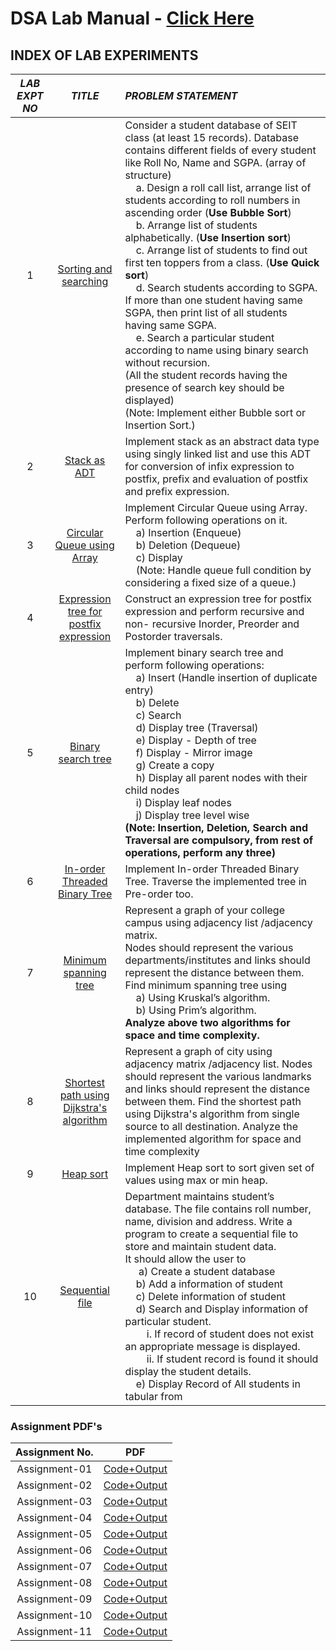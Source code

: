 # DSA Lab Manual - [Click Here](DSALabManual.pdf)

## INDEX OF LAB EXPERIMENTS

|                                                                                                                                                                                                     _LAB EXPT NO_                                                                                                                                                                                                      |                   *TITLE*                  | _PROBLEM STATEMENT_                                                                                                                                                                                                                                                                                                                                                                                                                                                                                                                                                                                                                                                                                                                                                                                                                                                                                                                                                              |
| :--------------------------------------------------------------------------------------------------------------------------------------------------------------------------------------------------------------------------------------------------------------------------------------------------------------------------------------------------------------------------------------------------------------------: | :----------------------------------------: | :------------------------------------------------------------------------------------------------------------------------------------------------------------------------------------------------------------------------------------------------------------------------------------------------------------------------------------------------------------------------------------------------------------------------------------------------------------------------------------------------------------------------------------------------------------------------------------------------------------------------------------------------------------------------------------------------------------------------------------------------------------------------------------------------------------------------------------------------------------------------------------------------------------------------------------------------------------------------------- |
|                                                                                                                                                                                                           1                                                                                                                                                                                                            |          [Sorting and searching](Assignment-01)          | Consider a student database of SEIT class (at least 15 records). Database contains different fields of every student like Roll No, Name and SGPA. (array of structure)<br>&nbsp;&nbsp;&nbsp;&nbsp;a. Design a roll call list, arrange list of students according to roll numbers in ascending order (**Use Bubble Sort**)<br>&nbsp;&nbsp;&nbsp;&nbsp;b. Arrange list of students alphabetically. (**Use Insertion sort**)<br>&nbsp;&nbsp;&nbsp;&nbsp;c. Arrange list of students to find out first ten toppers from a class. (**Use Quick sort**)<br>&nbsp;&nbsp;&nbsp;&nbsp;d. Search students according to SGPA. If more than one student having same SGPA, then print list of all students having same SGPA.<br>&nbsp;&nbsp;&nbsp;&nbsp;e. Search a particular student according to name using binary search without recursion.<br>(All the student records having the presence of search key should be displayed)<br>(Note: Implement either Bubble sort or Insertion Sort.) |
|                                                                                                                                                                                                           2                                                                                                                                                                                                            |               [Stack as ADT](Assignment-02)              | Implement stack as an abstract data type using singly linked list and use this ADT for conversion of infix expression to postfix, prefix and evaluation of postfix and prefix expression.                                                                                                                                                                                                                                                                                                                                                                                                                                                                                                                                                                                                                                                                                                                                                                                        |
|                                                                                                                                                                                                           3                                                                                                                                                                                                            |        [Circular Queue using Array](Assignment-03)        | Implement Circular Queue using Array. Perform following operations on it.<br>&nbsp;&nbsp;&nbsp;&nbsp;a) Insertion (Enqueue)<br>&nbsp;&nbsp;&nbsp;&nbsp;b) Deletion (Dequeue)<br>&nbsp;&nbsp;&nbsp;&nbsp;c) Display<br>&nbsp;&nbsp;&nbsp;&nbsp;(Note: Handle queue full condition by considering a fixed size of a queue.)                                                                                                                                                                                                                                                                                                                                                                                                                                                                                                                                                                                                                                                        |
|                                                                                                                                                                                                           4                                                                                                                                                                                                            |  [Expression tree for postfix expression](Assignment-04)  | Construct an expression tree for postfix expression and perform recursive and non- recursive Inorder, Preorder and Postorder traversals.                                                                                                                                                                                                                                                                                                                                                                                                                                                                                                                                                                                                                                                                                                                                                                                                                                         |
|                                                                                                                                                                                                           5                                                                                                                                                                                                            |            [Binary search tree](Assignment-05)           | Implement binary search tree and perform following operations:<br>&nbsp;&nbsp;&nbsp;&nbsp;a) Insert (Handle insertion of duplicate entry)<br>&nbsp;&nbsp;&nbsp;&nbsp;b) Delete<br>&nbsp;&nbsp;&nbsp;&nbsp;c) Search<br>&nbsp;&nbsp;&nbsp;&nbsp;d) Display tree (Traversal)<br>&nbsp;&nbsp;&nbsp;&nbsp;e) Display - Depth of tree<br>&nbsp;&nbsp;&nbsp;&nbsp;f) Display - Mirror image<br>&nbsp;&nbsp;&nbsp;&nbsp;g) Create a copy <br>&nbsp;&nbsp;&nbsp;&nbsp;h) Display all parent nodes with their child nodes<br>&nbsp;&nbsp;&nbsp;&nbsp;i) Display leaf nodes<br>&nbsp;&nbsp;&nbsp;&nbsp;j) Display tree level wise<br>**(Note: Insertion, Deletion, Search and Traversal are compulsory, from rest of operations, perform any three)**                                                                                                                                                                                                                                      |
|                                                                                                                                                                                                           6                                                                                                                                                                                                            |      [In-order Threaded Binary Tree](Assignment-06)       | Implement In-order Threaded Binary Tree. Traverse the implemented tree in Pre-order too.                                                                                                                                                                                                                                                                                                                                                                                                                                                                                                                                                                                                                                                                                                                                                                                                                                                                                         |
|                                                                                                                                                                                                           7                                                                                                                                                                                                            |          [Minimum spanning tree](Assignment-07)          |  Represent a graph of your college campus using adjacency list /adjacency matrix.<br>Nodes should represent the various departments/institutes and links should represent the distance between them. Find minimum spanning tree using<br>&nbsp;&nbsp;&nbsp;&nbsp;a) Using Kruskal’s algorithm.<br>&nbsp;&nbsp;&nbsp;&nbsp;b) Using Prim’s algorithm.<br>**Analyze above two algorithms for space and time complexity.** |
|                                                                                                                                                                                                           8                                                                                                                                                                                                            | [Shortest path using Dijkstra's algorithm](Assignment-08) | Represent a graph of city using adjacency matrix /adjacency list. Nodes should represent the various landmarks and links should represent the distance between them. Find the shortest path using Dijkstra's algorithm from single source to all destination. Analyze the implemented algorithm for space and time complexity                                                                                                                                                                                                                                                                                                                                                                                                                                                                                                                                                                                                                                                    |
|                                                                                                                                                                                                           9                                                                                                                                                                                                            |                [Heap sort](Assignment-09)                |                                                                                                                                                                       Implement Heap sort to sort given set of values using max or min heap.                                                                                                                                                                         |
|                                                                                                                                                                                                           10                                                                                                                                                                                                           |             [Sequential file](Assignment-10)           | Department maintains student’s database. The file contains roll number, name, division and address. Write a program to create a sequential file to store and maintain student data.<br>It should allow the user to <br>&nbsp;&nbsp;&nbsp;&nbsp; a) Create a student database<br>&nbsp;&nbsp;&nbsp;&nbsp;b) Add a information of student<br>&nbsp;&nbsp;&nbsp;&nbsp;c) Delete information of student<br>&nbsp;&nbsp;&nbsp;&nbsp;d) Search and Display information of particular student.<br>&nbsp;&nbsp;&nbsp;&nbsp;&nbsp;&nbsp;&nbsp;&nbsp;i. If record of student does not exist an appropriate message is displayed.<br>&nbsp;&nbsp;&nbsp;&nbsp;&nbsp;&nbsp;&nbsp;&nbsp;ii. If student record is found it should display the student details.<br>&nbsp;&nbsp;&nbsp;&nbsp;e) Display Record of All students in tabular from                                                                                                                                                     |

### Assignment PDF's

| Assignment No. |                     PDF                      |
| :------------: | :------------------------------------------: |
| Assignment-01  | [Code+Output](Assignment-01/Code+Output.pdf) |
| Assignment-02  | [Code+Output](Assignment-02/Code+Output.pdf) |
| Assignment-03  | [Code+Output](Assignment-03/Code+Output.pdf) |
| Assignment-04  | [Code+Output](Assignment-04/Code+Output.pdf) |
| Assignment-05  | [Code+Output](Assignment-05/Code+Output.pdf) |
| Assignment-06  | [Code+Output](Assignment-06/Code+Output.pdf) |
| Assignment-07  | [Code+Output](Assignment-07/Code+Output.pdf) |
| Assignment-08  | [Code+Output](Assignment-08/Code+Output.pdf) |
| Assignment-09  | [Code+Output](Assignment-09/Code+Output.pdf) |
| Assignment-10  | [Code+Output](Assignment-10/Code+Output.pdf) |
| Assignment-11  | [Code+Output](Assignment-11/Code+Output.pdf) |
